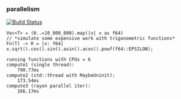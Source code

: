 ### parallelism

[![Build Status](https://github.com/StackOverflowExcept1on/parallelism/actions/workflows/ci.yml/badge.svg)](https://github.com/StackOverflowExcept1on/parallelism/actions/workflows/ci.yml)

```
Vec<T> = (0..=10_000_000).map(|x| x as f64)
// *simulate some expensive work with trigonometric functions*
Fn(T) -> R = |x: f64| x.sqrt().cos().sin().asin().acos().powf(f64::EPSILON);
```

```
running functions with CPUs = 6
compute1 (single thread):
    790.77ms
compute2 (std::thread with MaybeUninit):
    173.54ms
compute3 (rayon parallel iter):
    166.17ms
```
